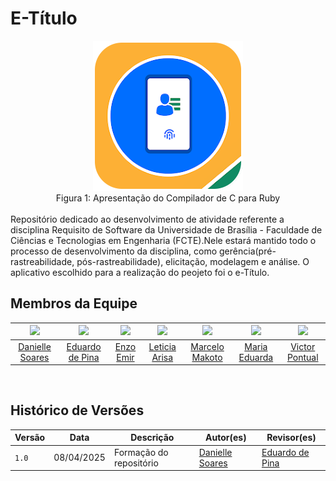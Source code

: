# E-Título

<div style="text-align: center">
<img self-align="center" src="assets/etitulo_logo.png">
<figcaption>Figura 1: Apresentação do Compilador de C para Ruby</figcaption>
</div>
<br>
Repositório dedicado ao desenvolvimento de atividade referente a disciplina Requisito de Software da Universidade de Brasília - Faculdade de Ciências e Tecnologias em Engenharia (FCTE).Nele estará mantido todo o processo de desenvolvimento da disciplina, como gerência(pré-rastreabilidade, pós-rastreabilidade), elicitação, modelagem e análise. O aplicativo escolhido para a realização do peojeto foi o e-Título.

## Membros da Equipe

| [![](https://avatars.githubusercontent.com/danielle-soaress)](https://github.com/danielle-soaress) | [![](https://avatars.githubusercontent.com/eduardodpms)](https://github.com/eduardodpms) | [![](https://avatars.githubusercontent.com/EnzoEmir)](https://github.com/EnzoEmir) | [![](https://avatars.githubusercontent.com/Leticia-Arisa-K-Higa)](https://github.com/Leticia-Arisa-K-Higa) | [![](https://avatars.githubusercontent.com/MM4k)](https://github.com/MM4k) | [![](https://avatars.githubusercontent.com/dudaa28)](https://github.com/dudaa28) | [![](https://avatars.githubusercontent.com/VictorPontual)](https://github.com/VictorPontual) |
|:-------------------------------------------------------------:|:-----------------------------------------------------------:|:-----------------------------------------------------------:|:-----------------------------------------------------------:|:-----------------------------------------------------------:|:-----------------------------------------------------------:|:-----------------------------------------------------------:|
| [Danielle Soares](https://github.com/danielle-soaress) | [Eduardo de Pina](https://github.com/eduardodpms) | [Enzo Emir](https://github.com/EnzoEmir) | [Leticia Arisa](https://github.com/Leticia-Arisa-K-Higa) | [Marcelo Makoto](https://github.com/MM4k) | [Maria Eduarda](https://github.com/dudaa28) | [Victor Pontual](https://github.com/VictorPontual) |

<br>

## Histórico de Versões

| Versão | Data | Descrição | Autor(es) |  Revisor(es)  |
| ------ | ------------- | ---------------------------------- | ------------- | ------------- |
| `1.0`  |  08/04/2025 | Formação do repositório | [Danielle Soares](https://github.com/danielle-soaress) | [Eduardo de Pina](https://github.com/eduardodpms) |
